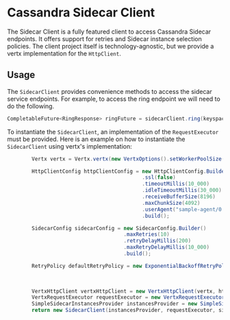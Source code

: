 # Cassandra Sidecar Client

The Sidecar Client is a fully featured client to access Cassandra Sidecar endpoints. It offers support for
retries and Sidecar instance selection policies. The client project itself is technology-agnostic, but we provide
a vertx implementation for the `HttpClient`.

## Usage

The `SidecarClient` provides convenience methods to access the sidecar service endpoints. For example, to access
the ring endpoint we will need to do the following.

```java
CompletableFuture<RingResponse> ringFuture = sidecarClient.ring(keyspace);
```

To instantiate the `SidecarClient`, an implementation of the `RequestExecutor` must be provided. Here is an example
on how to instantiate the `SidecarClient` using vertx's implementation:

```java
        Vertx vertx = Vertx.vertx(new VertxOptions().setWorkerPoolSize(16));

        HttpClientConfig httpClientConfig = new HttpClientConfig.Builder<>()
                                            .ssl(false)
                                            .timeoutMillis(10_000)
                                            .idleTimeoutMillis(30_000)
                                            .receiveBufferSize(8196)
                                            .maxChunkSize(4092)
                                            .userAgent("sample-agent/0.0.1")
                                            .build();

        SidecarConfig sidecarConfig = new SidecarConfig.Builder()
                                      .maxRetries(10)
                                      .retryDelayMillis(200)
                                      .maxRetryDelayMillis(10_000)
                                      .build();

        RetryPolicy defaultRetryPolicy = new ExponentialBackoffRetryPolicy(sidecarConfig.maxRetries(),
                                                                           sidecarConfig.retryDelayMillis(),
                                                                           sidecarConfig.maxRetryDelayMillis());

        VertxHttpClient vertxHttpClient = new VertxHttpClient(vertx, httpClientConfig);
        VertxRequestExecutor requestExecutor = new VertxRequestExecutor(vertxHttpClient);
        SimpleSidecarInstancesProvider instancesProvider = new SimpleSidecarInstancesProvider(new ArrayList<>(clusterConfig));
        return new SidecarClient(instancesProvider, requestExecutor, sidecarConfig, defaultRetryPolicy);
```
